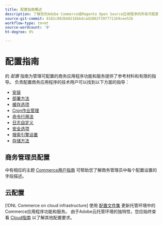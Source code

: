 ```yaml
---
title: 配置指南概述
description: 了解您的Adobe Commerce或Magento Open Source应用程序的所有可配置功能和服务。
source-git-commit: 8102c083bb0216bbdcad2882f39f7711b9cee52b
workflow-type: tm+mt
source-wordcount: '0'
ht-degree: 0%

---
```



# 配置指南

的 _配置_ 指南为管理可配置的商务应用程序功能和服务提供了参考材料和有限的指导。 负责配置商务应用程序的技术用户可以找到以下方面的指导：

- [安装](../configuration/bootstrap/initialization.md)
- [部署方法](../configuration/deployment/overview.md)
- [缓存选项](../configuration/cache/caching-overview.md)
- [Cron作业管理](../configuration/cron/custom-cron.md)
- [命令行用法](../configuration/cli/config-cli.md)
- [日志自定义](../configuration/logs/custom-logging.md)
- [安全选项](../configuration/security/overview.md)
- [搜索引擎设置](../configuration/search/configure-search-engine.md)
- [存储方法](../configuration/storage/memcached.md)

## 商务管理员配置

中有相应的主题 [Commerce用户指南](https://docs.magento.com/user-guide/stores/configuration.html) 可帮助您了解商务管理员中每个配置设置的字段描述。

## 云配置

[!DNL Commerce on cloud infrastructure] 使用 [配置文件集](https://experienceleague.adobe.com/docs/commerce-cloud-service/user-guide/configure/overview.html) 更新托管环境中的Commerce应用程序功能和服务。 由于Adobe云托管环境的独特性，您应始终查看 [Cloud指南](https://experienceleague.adobe.com/docs/commerce-cloud-service/user-guide/overview.html) 以了解其他配置要求。
